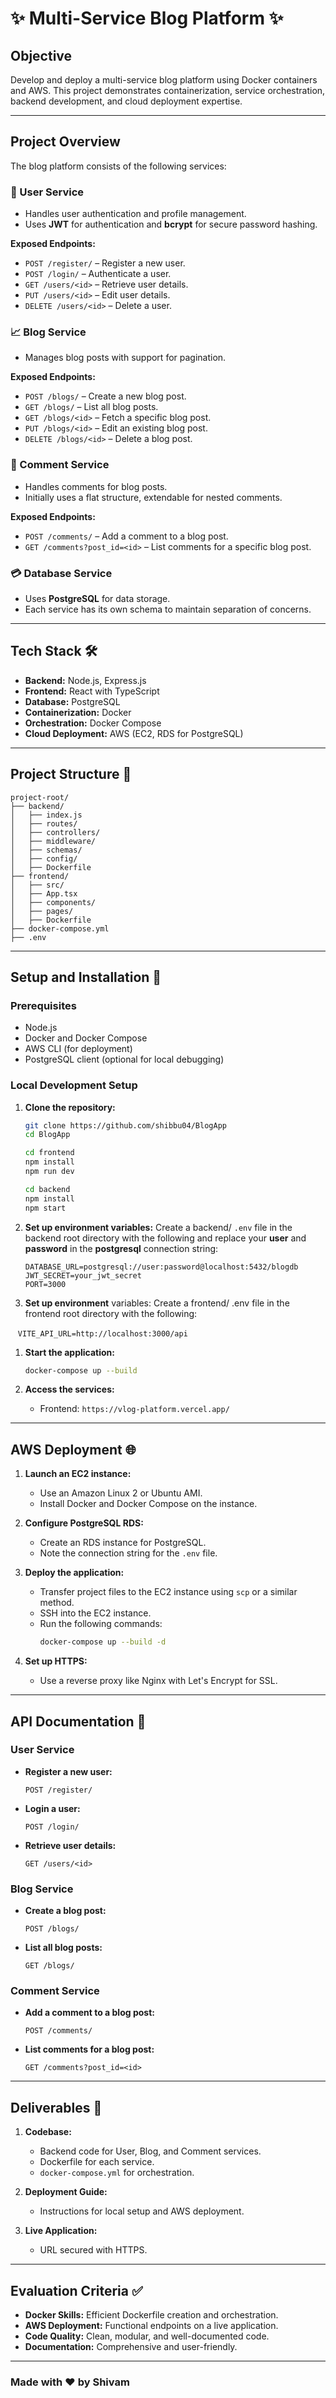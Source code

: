 # ✨ Multi-Service Blog Platform ✨

## **Objective**

Develop and deploy a multi-service blog platform using Docker containers and AWS. This project demonstrates containerization, service orchestration, backend development, and cloud deployment expertise.

---

## **Project Overview**

The blog platform consists of the following services:

### **🔑 User Service**

- Handles user authentication and profile management.
- Uses **JWT** for authentication and **bcrypt** for secure password hashing.

**Exposed Endpoints:**

- `POST /register/` – Register a new user.
- `POST /login/` – Authenticate a user.
- `GET /users/<id>` – Retrieve user details.
- `PUT /users/<id>` – Edit user details.
- `DELETE /users/<id>` – Delete a user.

### **📈 Blog Service**

- Manages blog posts with support for pagination.

**Exposed Endpoints:**

- `POST /blogs/` – Create a new blog post.
- `GET /blogs/` – List all blog posts.
- `GET /blogs/<id>` – Fetch a specific blog post.
- `PUT /blogs/<id>` – Edit an existing blog post.
- `DELETE /blogs/<id>` – Delete a blog post.

### **💬 Comment Service**

- Handles comments for blog posts.
- Initially uses a flat structure, extendable for nested comments.

**Exposed Endpoints:**

- `POST /comments/` – Add a comment to a blog post.
- `GET /comments?post_id=<id>` – List comments for a specific blog post.

### **💳 Database Service**

- Uses **PostgreSQL** for data storage.
- Each service has its own schema to maintain separation of concerns.

---

## **Tech Stack 🛠️**

- **Backend:** Node.js, Express.js
- **Frontend:** React with TypeScript
- **Database:** PostgreSQL
- **Containerization:** Docker
- **Orchestration:** Docker Compose
- **Cloud Deployment:** AWS (EC2, RDS for PostgreSQL)

---

## **Project Structure 📁**

```
project-root/
├── backend/
│   ├── index.js
│   ├── routes/
│   ├── controllers/
│   ├── middleware/
│   ├── schemas/
│   ├── config/
│   ├── Dockerfile
├── frontend/
│   ├── src/
│   ├── App.tsx
│   ├── components/
│   ├── pages/
│   ├── Dockerfile
├── docker-compose.yml
├── .env
```

---

## **Setup and Installation 🔧**

### **Prerequisites**

- Node.js
- Docker and Docker Compose
- AWS CLI (for deployment)
- PostgreSQL client (optional for local debugging)

### **Local Development Setup**

1. **Clone the repository:**

   ```bash
   git clone https://github.com/shibbu04/BlogApp
   cd BlogApp

   cd frontend
   npm install
   npm run dev

   cd backend
   npm install
   npm start
   ```



1. **Set up environment variables:** Create a backend/ `.env` file in the backend root directory with the following and replace your **user** and **password** in the **postgresql** connection string:

   ```env
   DATABASE_URL=postgresql://user:password@localhost:5432/blogdb
   JWT_SECRET=your_jwt_secret
   PORT=3000
   ```

2. **Set up environment** variables: Create a frontend/ .env file in the frontend root directory with the following:

   `VITE_API_URL=http://localhost:3000/api`

1. **Start the application:**

   ```bash
   docker-compose up --build
   ```

2. **Access the services:**

   - Frontend: `https://vlog-platform.vercel.app/`

---

## **AWS Deployment 🌐**

1. **Launch an EC2 instance:**

   - Use an Amazon Linux 2 or Ubuntu AMI.
   - Install Docker and Docker Compose on the instance.

2. **Configure PostgreSQL RDS:**

   - Create an RDS instance for PostgreSQL.
   - Note the connection string for the `.env` file.

3. **Deploy the application:**

   - Transfer project files to the EC2 instance using `scp` or a similar method.
   - SSH into the EC2 instance.
   - Run the following commands:
     ```bash
     docker-compose up --build -d
     ```

4. **Set up HTTPS:**

   - Use a reverse proxy like Nginx with Let's Encrypt for SSL.

---

## **API Documentation 🔄**

### **User Service**

- **Register a new user:**
  ```http
  POST /register/
  ```
- **Login a user:**
  ```http
  POST /login/
  ```
- **Retrieve user details:**
  ```http
  GET /users/<id>
  ```

### **Blog Service**

- **Create a blog post:**
  ```http
  POST /blogs/
  ```
- **List all blog posts:**
  ```http
  GET /blogs/
  ```

### **Comment Service**

- **Add a comment to a blog post:**
  ```http
  POST /comments/
  ```
- **List comments for a blog post:**
  ```http
  GET /comments?post_id=<id>
  ```

---

## **Deliverables 📢**

1. **Codebase:**

   - Backend code for User, Blog, and Comment services.
   - Dockerfile for each service.
   - `docker-compose.yml` for orchestration.

2. **Deployment Guide:**

   - Instructions for local setup and AWS deployment.

3. **Live Application:**

   - URL secured with HTTPS.

---

## **Evaluation Criteria ✅**

- **Docker Skills:** Efficient Dockerfile creation and orchestration.
- **AWS Deployment:** Functional endpoints on a live application.
- **Code Quality:** Clean, modular, and well-documented code.
- **Documentation:** Comprehensive and user-friendly.

---

### **Made with ❤️ by Shivam**
